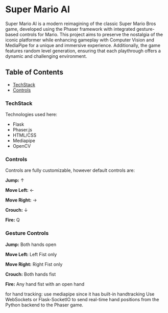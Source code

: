 # **Super Mario AI**

Super Mario AI is a modern reimagining of the classic Super Mario Bros game, developed using the Phaser framework with integrated gesture-based controls for Mario. This project aims to preserve the nostalgia of the iconic platformer while enhancing gameplay with Computer Vision and MediaPipe for a unique and immersive experience. Additionally, the game features random level generation, ensuring that each playthrough offers a dynamic and challenging environment.


## **Table of Contents**

- [TechStack](#TeckStack)
- [Controls](#Controls)

### TechStack

Technologies used here:

- Flask
- Phaser.js
- HTML/CSS
- Mediapipe
- OpenCV

### Controls

Controls are fully customizable, however default controls are:

**Jump:** ↑

**Move Left:** ←

**Move Right:** →

**Crouch:** ↓

**Fire:** Q

### Gesture Controls


**Jump:** Both hands open

**Move Left:** Left Fist only

**Move Right:** Right Fist only

**Crouch:** Both hands fist

**Fire:** Any hand fist with an open hand


<!-- ----------------------------added by priyanka------------------------------ -->

for hand tracking: use mediapipe since it has built-in handtracking
Use WebSockets or Flask-SocketIO to send real-time hand positions from the Python backend to the Phaser game.
